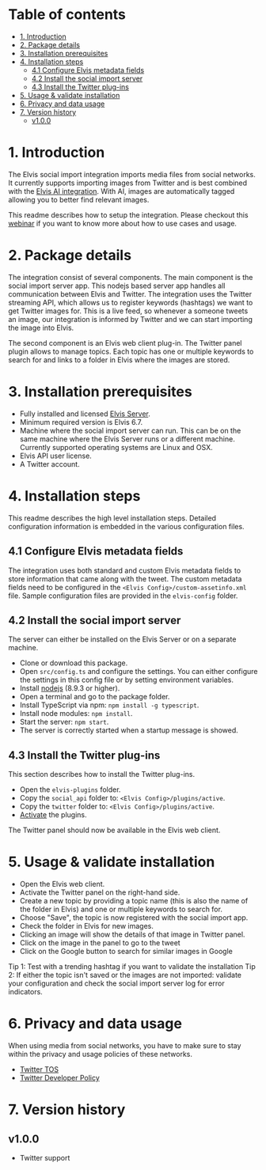 # Table of contents

<!-- 
  This TOC is auto-generated using markdown-toc: https://github.com/jonschlinkert/markdown-toc 
  If you introduce new or change existing chapters, please regenerate the TOC before committing.

  Command to regenerate (save any changes to README.md first):

  $ markdown-toc README.md -i
-->

<!-- toc -->

- [1. Introduction](#1-introduction)
- [2. Package details](#2-package-details)
- [3. Installation prerequisites](#3-installation-prerequisites)
- [4. Installation steps](#4-installation-steps)
  * [4.1 Configure Elvis metadata fields](#41-configure-elvis-metadata-fields)
  * [4.2 Install the social import server](#42-install-the-social-import-server)
  * [4.3 Install the Twitter plug-ins](#43-install-the-twitter-plug-ins)
- [5. Usage & validate installation](#5-usage--validate-installation)
- [6. Privacy and data usage](#6-privacy-and-data-usage)
- [7. Version history](#7-version-history)
  * [v1.0.0](#v100)

<!-- tocstop -->

# 1. Introduction

The Elvis social import integration imports media files from social networks. It currently supports importing images from Twitter and is best combined with the [Elvis AI integration](https://github.com/WoodWing/elvis-image-recognition). With AI, images are automatically tagged allowing you to better find relevant images. 

This readme describes how to setup the integration. Please checkout this [webinar](https://www.woodwing.com/en/learning-center/on-demand-webinars/winning-in-journalism-aided-by-ai-and-crowdsourcing) if you want to know more about how to use cases and usage.

# 2. Package details

The integration consist of several components. The main component is the social import server app. This nodejs based server app handles all communication between Elvis and Twitter. The integration uses the Twitter streaming API, which allows us to register keywords (hashtags) we want to get Twitter images for. This is a live feed, so whenever a someone tweets an image, our integration is informed by Twitter and we can start importing the image into Elvis.

The second component is an Elvis web client plug-in. The Twitter panel plugin allows to manage topics. Each topic has one or multiple keywords to search for and links to a folder in Elvis where the images are stored.

# 3. Installation prerequisites

- Fully installed and licensed [Elvis Server](https://www.woodwing.com/en/digital-asset-management-system). 
- Minimum required version is Elvis 6.7.
- Machine where the social import server can run. This can be on the same machine where the Elvis Server runs or a different machine. Currently supported operating systems are Linux and OSX.
- Elvis API user license.
- A Twitter account.

# 4. Installation steps

This readme describes the high level installation steps. Detailed configuration information is embedded in the various configuration files. 

## 4.1 Configure Elvis metadata fields

The integration uses both standard and custom Elvis metadata fields to store information that came along with the tweet. The custom metadata fields need to be configured in the `<Elvis Config>/custom-assetinfo.xml` file. Sample configuration files are provided in the `elvis-config` folder.

## 4.2 Install the social import server

The server can either be installed on the Elvis Server or on a separate machine.

- Clone or download this package.
- Open `src/config.ts` and configure the settings. You can either configure the settings in this config file or by setting environment variables.
- Install [nodejs](https://nodejs.org) (8.9.3 or higher).
- Open a terminal and go to the package folder.
- Install TypeScript via npm: `npm install -g typescript`.
- Install node modules: `npm install`.
- Start the server: `npm start`.
- The server is correctly started when a startup message is showed.

## 4.3 Install the Twitter plug-ins

This section describes how to install the Twitter plug-ins.

- Open the `elvis-plugins` folder.
- Copy the `social_api` folder to: `<Elvis Config>/plugins/active`.
- Copy the `twitter` folder to: `<Elvis Config>/plugins/active`.
- [Activate](https://helpcenter.woodwing.com/hc/en-us/articles/115002644606) the plugins.

The Twitter panel should now be available in the Elvis web client.

# 5. Usage & validate installation

- Open the Elvis web client.
- Activate the Twitter panel on the right-hand side.
- Create a new topic by providing a topic name (this is also the name of the folder in Elvis) and one or multiple keywords to search for.
- Choose "Save", the topic is now registered with the social import app. 
- Check the folder in Elvis for new images.
- Clicking an image will show the details of that image in Twitter panel.
- Click on the image in the panel to go to the tweet
- Click on the Google button to search for similar images in Google

Tip 1: Test with a trending hashtag if you want to validate the installation
Tip 2: If either the topic isn't saved or the images are not imported: validate your configuration and check the social import server log for error indicators.

# 6. Privacy and data usage

When using media from social networks, you have to make sure to stay within the privacy and usage policies of these networks.

- [Twitter TOS](https://twitter.com/en/tos)
- [Twitter Developer Policy](https://developer.twitter.com/en/developer-terms/policy)

# 7. Version history

## v1.0.0
- Twitter support